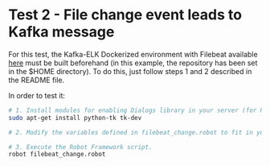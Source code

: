 # Test 2 - File change event leads to Kafka message

For this test, the Kafka-ELK Dockerized environment with Filebeat available [here](https://github.com/5GEVE/5geve-wp4-monitoring-dockerized-env) must be built beforehand (in this example, the repository has been set in the $HOME directory). To do this, just follow steps 1 and 2 described in the README file.

In order to test it:

```sh
# 1. Install modules for enabling Dialogs library in your server (for Python 2.7)
sudo apt-get install python-tk tk-dev

# 2. Modify the variables defined in filebeat_change.robot to fit in your scenario. 

# 3. Execute the Robot Framework script.
robot filebeat_change.robot
```
